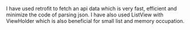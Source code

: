 
I have used retrofit to fetch an api data which is very fast, efficient and minimize the code of parsing json. I have also used ListView with ViewHolder which is also beneficial for small list and memory occupation.
